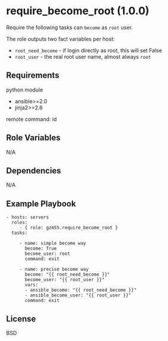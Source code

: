 require_become_root (1.0.0)
===============================

Require the following tasks can `become` as `root` user.

The role outputs two fact variables per host:
- `root_need_become` - if login directly as root, this will set False
- `root_user` - the real root user name, almost always `root`

Requirements
------------

python module
- ansible>=2.0
- jinja2>=2.6

remote command: id

Role Variables
--------------

N/A

Dependencies
------------

N/A

Example Playbook
----------------

    - hosts: servers
      roles:
         - { role: gzm55.require_become_root }
      tasks:

         - name: simple become way
           become: True
           become_user: root
           command: exit

         - name: precise become way
           become: "{{ root_need_become }}"
           become_user: "{{ root_user }}"
           vars:
           - ansible_become: "{{ root_need_become }}"
           - ansible_become_user: "{{ root_user }}"
           command: exit

License
-------

BSD
